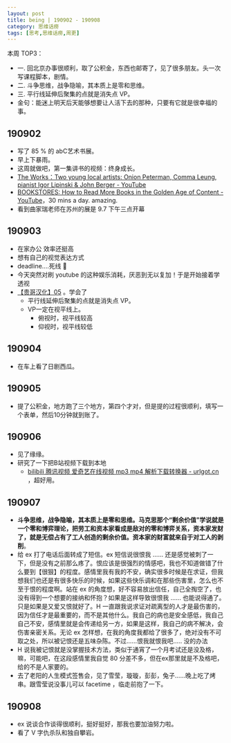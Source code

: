 ```yaml
---
layout: post
title: being | 190902 - 190908
category: 思维话痨
tags: [思考,思维话痨,周更]
---
```


本周 TOP3：
- 一. 回北京办事很顺利，取了公积金，东西也邮寄了，见了很多朋友。头一次写课程脚本，剧情。
- 二. 斗争思维，战争隐喻，其本质上是零和思维。
- 三. 平行线延伸后聚集的点就是消失点 VP。
- 金句：能迷上明天后天能够想要让人活下去的那种，只要有它就是很幸福的事。

##  190902 
  - 写了 85 % 的 abC艺术书展。
  - 早上下暴雨。
  - 这周就做吧，第一集讲书的视频：终身成长。
  - [The Works：Two young local artists: Onion Peterman, Comma Leung, pianist Igor Lipinski & John Berger - YouTube](https://www.youtube.com/watch?v=_gkEAVDIsQ0)
  - [BOOKSTORES: How to Read More Books in the Golden Age of Content - YouTube](https://www.youtube.com/watch?v=lIW5jBrrsS0)，30 mins a day. amazing.
  - 看到曲家瑞老师在苏州的展是 9.7 下午三点开幕
  
##  190903 
- 在家办公 效率还挺高
- 想有自己的视觉表达方式
- deadline....死线 🧶
- 今天突然对刷 youtube 的这种娱乐消耗，厌恶到无以复加！于是开始接着学透视
- [【贵哥汉化】05](https://www.bilibili.com/video/av10050382/?p=5) 。学会了
   - 平行线延伸后聚集的点就是消失点 VP。
   - VP一定在视平线上。
      - 俯视时，视平线较高
      - 仰视时，视平线较低

## 190904
- 在车上看了日剧西瓜。
  
## 190905
- 提了公积金，地方跑了三个地方，第四个才对，但是提的过程很顺利，填写一个表单，然后10分钟就到账了。
  
## 190906
- 见了缘缘。
- 研究了一下把B站视频下载到本地
    - [bilibili 腾讯视频 爱奇艺在线视频 mp3 mp4 解析下载转换器 - urlgot.cn](https://www.urlgot.cn/) ，超好用。

## 190907
  - **斗争思维，战争隐喻，其本质上是零和思维。马克思那个“剩余价值”学说就是一个零和博弈理论，把劳工和资本家看成是敌对的零和博弈关系，资本家发财了，就是无偿占有了工人创造的剩余价值。资本家的财富就来自于对工人的剥削**。
  - 给 ex 打了电话后面转成了短信。ex 短信说很恨我 ...... 还是感觉被刺了一下，但是没有之前那么疼了。恨应该是很强烈的情感吧，我也不知道做错了什么要到【很狠】的程度。感情里我有我的不安，确实很多时候是在求证，但我想我们也还是有很多快乐的时候，如果这些快乐调和在那些伤害里，怎么也不至于恨的程度啊。站在 ex 的角度想，好不容易放出信任，自己全掏空了，也没有得到一个想要的接纳和怀抱？如果是这样导致很恨我 ...... 也能说得通了。只是如果是又爱又恨就好了。H 一直跟我说求证对疏离型的人才是最伤害的，因为信任才是最重要的，而不是其他什么。我自己的病也是安全感低，我自己自己不安，感情里就是会传递给另一方，如果是这样，我自己的病不解决，会伤害亲密关系。无论 ex 怎样想，在我的角度我都给了很多了，绝对没有不可取之处，所以被记恨还是五味杂陈。不过......恨我就恨我吧..... 没的办法
  - H 说我被记恨就是没掌握技术方法，类似于通宵了一个月考试还是没及格，嘛，可能吧，在这段感情里我自觉 80 分差不多，但在ex那里就是不及格吧，给的不是人家要的。
  - 去了老阳的人生模式签售会，见了雪莹，璇璇，彭彭，兔子......晚上吃了烤串。跟雪莹说没事儿可以 facetime ，临走前抱了一下。
  
## 190908
  - ex 说谈合作谈得很顺利，挺好挺好，那我也要加油努力啦。
  - 看了 V 字仇杀队和独自攀岩。

